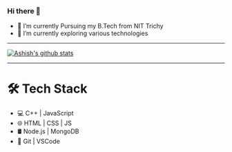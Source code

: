 ### Hi there 👋

- 🔭 I’m currently Pursuing my B.Tech from NIT Trichy
- 🌱 I’m currently exploring various technologies

---
[![Ashish's github stats](https://github-readme-stats.vercel.app/api?username=ashish1025)](https://github.com/ashish1025/github-readme-stats)

---
     

# 🛠 Tech Stack
-  💻   C++ | JavaScript
-  🌐   HTML | CSS | JS 
-  🛢   Node.js | MongoDB 
-  🔧   Git | VSCode

